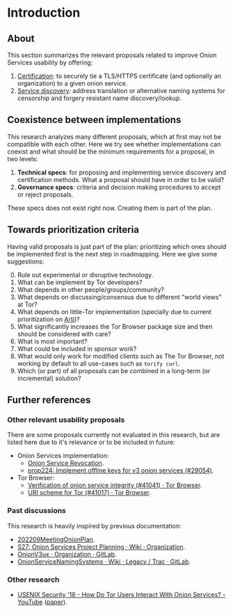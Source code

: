 # Introduction

<!--[[_TOC_]]-->

## About

This section summarizes the relevant proposals related to improve Onion
Services usability by offering:

1. [Certification](Certification): to
   securely tie a TLS/HTTPS certificate (and optionally an organization) to a
   given onion service.
2. [Service discovery](Discovery): address
   translation or alternative naming systems for censorship and forgery
   resistant name discovery/lookup.

## Coexistence between implementations

This research analyzes many different proposals, which at first may not be
compatible with each other. Here we try see whether implementations can coexist
and what should be the minimum requirements for a proposal, in two levels:

1. **Technical specs**: for proposing and implementing service discovery and
   certification methods. What a proposal should have in order to be valid?
2. **Governance specs**: criteria and decision making procedures to
   accept or reject proposals.

These specs does not exist right now. Creating them is part of the plan.

## Towards prioritization criteria

Having valid proposals is just part of the plan: prioritizing which ones should
be implemented first is the next step in roadmapping. Here we give some suggestions:

0. Rule out experimental or disruptive technology.
1. What can be implement by Tor developers?
2. What depends in other people/groups/community?
3. What depends on discussing/consensus due to different "world views" at Tor?
4. What depends on little-Tor implementation (specially due to current
   prioritization on [Arti][])?
5. What significantly increases the Tor Browser package size and then should be
   considered with care?
6. What is most important?
7. What could be included in sponsor work?
8. What would only work for modified clients such as The Tor Browser,
   not working by default to all use-cases such as `torify curl`.
9. Which (or part) of all proposals can be combined in a long-term (or
   incremental) solution?

[Arti]: https://gitlab.torproject.org/tpo/core/arti/

## Further references

### Other relevant usability proposals

There are some proposals currently not evaluated in this research, but are
listed here due to it's relevance or to be included in future:

* Onion Services implementation:
    * [Onion Service Revocation](https://gitlab.torproject.org/tpo/core/torspec/-/issues/87).
    * [prop224: Implement offline keys for v3 onion services (#29054)](https://gitlab.torproject.org/tpo/core/tor/-/issues/29054).
* Tor Browser:
    * [Verification of onion service integrity (#41041) · Tor Browser](https://gitlab.torproject.org/tpo/applications/tor-browser/-/issues/41041).
    * [URI scheme for Tor (#41017) · Tor Browser](https://gitlab.torproject.org/tpo/applications/tor-browser/-/issues/41017).

<!--
### Related issues

* [Organize documentation about Onion Services UX improvements](https://gitlab.torproject.org/tpo/onion-services/onion-support/-/issues/64).
* [Create Onion alias url for torproject.org sites](https://gitlab.torproject.org/tpo/onion-services/onion-support/-/issues/67).
-->

### Past discussions

This research is heavily inspired by previous documentation:

* [202209MeetingOnionPlan](https://gitlab.torproject.org/tpo/team/-/wikis/202209MeetingOnionPlan).
* [S27: Onion Services Project Planning · Wiki · Organization](https://gitlab.torproject.org/tpo/team/-/wikis/meetings/2019/2019Stockholm/Notes/S27).
* [OnionV3ux · Organization · GitLab](https://gitlab.torproject.org/tpo/team/-/wikis/meetings/2018/2018MexicoCity/Notes/OnionV3ux).
* [OnionServiceNamingSystems · Wiki · Legacy / Trac · GitLab](https://gitlab.torproject.org/legacy/trac/-/wikis/doc/OnionServiceNamingSystems).

### Other research

* [USENIX Security '18 - How Do Tor Users Interact With Onion Services? - YouTube](https://www.youtube.com/watch?v=MYR4sB3wPOg)
  ([paper](https://nymity.ch/onion-services/pdf/sec18-onion-services.pdf)).

